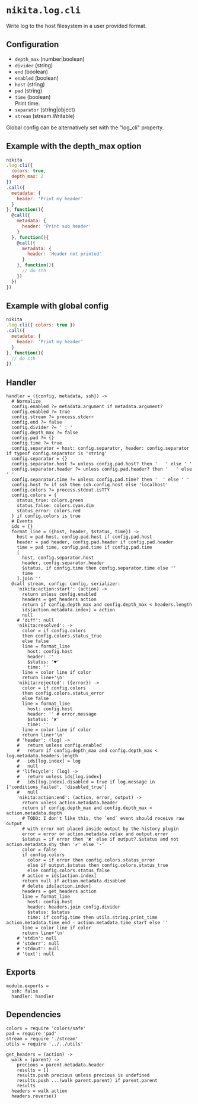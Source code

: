 
# `nikita.log.cli`

Write log to the host filesystem in a user provided format.

## Configuration

* `depth_max` (number|boolean)    
* `divider` (string)    
* `end` (boolean)    
* `enabled` (boolean)    
* `host` (string)    
* `pad` (string)    
* `time` (boolean)    
  Print time.   
* `separator` (string|object)    
* `stream` (stream.Writable)  

Global config can be alternatively set with the "log_cli" property.

## Example with the depth_max option

```js
nikita
.log.cli({
  colors: true,
  depth_max: 2
})
.call({
  metadata: { 
    header: 'Print my header'
  }
}, function(){
  @call({
    metadata: {
      header: 'Print sub header'
    }
  }, function(){
    @call({
      metadata: {
        header: 'Header not printed'
      }
    }, function(){
      // do sth
    })
  })
})
```

## Example with global config

```js
nikita
.log.cli({ colors: true })
.call({
  metadata: {
    header: 'Print my header'
  }
}, function(){
  // do sth
})
```

## Handler

    handler = ({config, metadata, ssh}) ->
      # Normalize
      config.enabled ?= metadata.argument if metadata.argument?
      config.enabled ?= true
      config.stream ?= process.stderr
      config.end ?= false
      config.divider ?= ' : '
      config.depth_max ?= false
      config.pad ?= {}
      config.time ?= true
      config.separator = host: config.separator, header: config.separator if typeof config.separator is 'string'
      config.separator = {}
      config.separator.host ?= unless config.pad.host? then '   ' else ' '
      config.separator.header ?= unless config.pad.header? then '   ' else ' '
      config.separator.time ?= unless config.pad.time? then '  ' else ' '
      config.host ?= if ssh then ssh.config.host else 'localhost'
      config.colors ?= process.stdout.isTTY
      config.colors = {
        status_true: colors.green
        status_false: colors.cyan.dim
        status_error: colors.red
      } if config.colors is true
      # Events
      ids = {}
      format_line = ({host, header, $status, time}) ->
        host = pad host, config.pad.host if config.pad.host
        header = pad header, config.pad.header if config.pad.header
        time = pad time, config.pad.time if config.pad.time
        [
          host, config.separator.host
          header, config.separator.header
          $status, if config.time then config.separator.time else ''
          time
        ].join ''
      @call stream, config: config, serializer:
        'nikita:action:start': (action) ->
          return unless config.enabled
          headers = get_headers action
          return if config.depth_max and config.depth_max < headers.length
          ids[action.metadata.index] = action
          null
        # 'diff': null
        'nikita:resolved': ->
          color = if config.colors
          then config.colors.status_true
          else false
          line = format_line
            host: config.host
            header: ''
            $status: '♥'
            time: ''
          line = color line if color
          return line+'\n'
        'nikita:rejected': ({error}) ->
          color = if config.colors
          then config.colors.status_error
          else false
          line = format_line
            host: config.host
            header: '' # error.message
            $status: '✘'
            time: ''
          line = color line if color
          return line+'\n'
        # 'header': (log) ->
        #   return unless config.enabled
        #   return if config.depth_max and config.depth_max < log.metadata.headers.length
        #   ids[log.index] = log
        #   null
        # 'lifecycle': (log) ->
        #   return unless ids[log.index]
        #   ids[log.index].disabled = true if log.message in ['conditions_failed', 'disabled_true']
        #   null
        'nikita:action:end': (action, error, output) ->
          return unless action.metadata.header
          return if config.depth_max and config.depth_max < action.metadata.depth
          # TODO: I don't like this, the `end` event should receive raw output
          # with error not placed inside output by the history plugin
          error = error or action.metadata.relax and output.error
          $status = if error then '✘' else if output?.$status and not action.metadata.shy then '✔' else '-'
          color = false
          if config.colors
            color = if error then config.colors.status_error
            else if output.$status then config.colors.status_true
            else config.colors.status_false
          # action = ids[action.index]
          return null if action.metadata.disabled
          # delete ids[action.index]
          headers = get_headers action
          line = format_line
            host: config.host
            header: headers.join config.divider
            $status: $status
            time: if config.time then utils.string.print_time action.metadata.time_end - action.metadata.time_start else ''
          line = color line if color
          return line+'\n'
        # 'stdin': null
        # 'stderr': null
        # 'stdout': null
        # 'text': null

## Exports

    module.exports =
      ssh: false
      handler: handler

## Dependencies

    colors = require 'colors/safe'
    pad = require 'pad'
    stream = require './stream'
    utils = require '../../utils'

    get_headers = (action) ->
      walk = (parent) ->
        precious = parent.metadata.header
        results = []
        results.push precious unless precious is undefined
        results.push ...(walk parent.parent) if parent.parent
        results
      headers = walk action
      headers.reverse()
